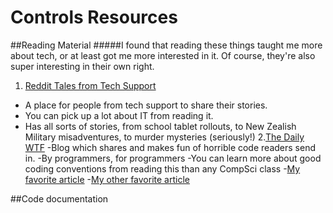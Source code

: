 # Controls Resources


##Reading Material
#####I found that reading these things taught me more about tech, or at least got me more interested in it.  Of course, they're also super interesting in their own right.

1. [Reddit Tales from Tech Support](https://www.reddit.com/r/talesfromtechsupport/)
- A place for people from tech support to share their stories.
- You can pick up a lot about IT from reading it.
- Has all sorts of stories, from school tablet rollouts, to New Zealish Military misadventures, to murder mysteries (seriously!)
2.[The Daily WTF](http://www.thedailywtf.com)
-Blog which shares and makes fun of horrible code readers send in.
-By programmers, for programmers
-You can learn more about good coding conventions from reading this than any CompSci class
-[My favorite article](http://www.thedailywtf.com/articles/ITAPPMONROBOT)
-[My other favorite article](http://thedailywtf.com/articles/Similar-to-Snail-Mail)


##Code documentation